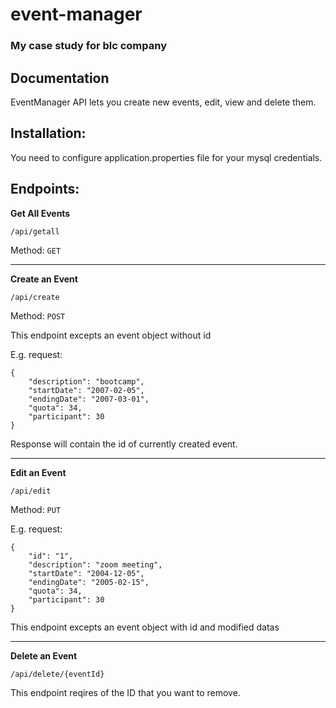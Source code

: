 # event-manager
### My case study for blc company


## Documentation

EventManager API lets you create new events, edit, view and delete them.

## Installation:

You need to configure application.properties file for your mysql credentials.

## Endpoints:


**Get All Events**

`/api/getall`

Method: `GET`

-------

**Create an Event**

`/api/create`

Method: `POST`

This endpoint excepts an event object without id

E.g. request: 

```
{
    "description": "bootcamp",
    "startDate": "2007-02-05",
    "endingDate": "2007-03-01",
    "quota": 34,
    "participant": 30
}
```

Response will contain the id of currently created event.

-----

**Edit an Event**

`/api/edit`

Method: `PUT`

E.g. request:

```
{
    "id": "1",
    "description": "zoom meeting",
    "startDate": "2004-12-05",
    "endingDate": "2005-02-15",
    "quota": 34,
    "participant": 30
}

```

This endpoint excepts an event object with id and modified datas

-----

**Delete an Event**

`/api/delete/{eventId}`

This endpoint reqires of the ID that you want to remove.